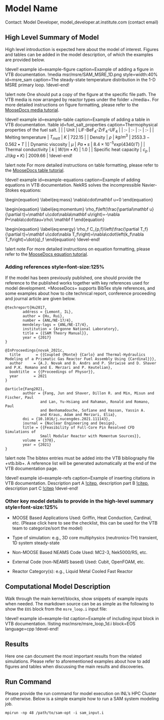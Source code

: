 # Model Name

Contact: Model Developer, model_developer.at.institute.com (contact email) 

## High Level Summary of Model

High level introduction is expected here about the model of interest. Figures and tables can be added 
in the model description, of which the examples are provided below. 


!devel! example id=example-figure caption=Example of adding a figure in VTB documentation.
!media msr/msre/SAM_MSRE_1D.png
       style=width:40%
       id=msre_sam
       caption=The steady-state temperature distribution in the 1-D MSRE primary loop.
!devel-end!

!alert note
One should put a copy of the figure at the specific file path.
The VTB media is now arranged by reactor types under the folder +/media+. 
For more detailed instructions on figure formatting, please refer to
the [MooseDocs media tutorial](https://mooseframework.inl.gov/python/MooseDocs/extensions/media.html). 


!devel! example id=example-table caption=Example of adding a table in VTB documentation.
!table id=fuel_salt_properties caption=Thermophysical properties of the fuel salt.
|   |   | Unit  | LiF-BeF$_4$-ZrF$_4$-UF$_4$  |
| :- | :- | :- | :- |
| Melting temperature | $T_{melt}$ | $K$ | $722.15$  |
| Density | $\rho$ | $kg/m^3$  | $2553.3-0.562\bullet T$ |
| Dynamic viscosity | $\mu$ | $Pa\bullet s$ | $8.4\times 10^{-5} exp(4340/T)$ |
| Thermal conductivity | $k$ | $W/(m\bullet K)$ | $1.0$ |
| Specific heat capacity | $c_p$ | $J/(kg\bullet K)$ | $2009.66$ |
!devel-end!

!alert note
For more detailed instructions on table formatting, please refer to
the [MooseDocs table tutorial](https://mooseframework.inl.gov/python/MooseDocs/extensions/table.html). 

!devel! example id=example-equations caption=Example of adding equations in VTB documentation.
NekRS solves the incompressible Navier-Stokes equations:

\begin{equation}
\label{eq:mass}
\nabla\cdot\mathbf u=0
\end{equation}

\begin{equation}
\label{eq:momentum}
\rho_f\left(\frac{\partial\mathbf u}{\partial t}+\mathbf u\cdot\nabla\mathbf u\right)=-\nabla P+\nabla\cdot\tau+\rho\ \mathbf f
\end{equation}

\begin{equation}
\label{eq:energy}
\rho_f C_{p,f}\left(\frac{\partial T_f}{\partial t}+\mathbf u\cdot\nabla T_f\right)=\nabla\cdot\left(k_f\nabla T_f\right)+\dot{q}_f
\end{equation}
!devel-end!

!alert note
For more detailed instructions on equation formatting, please refer to
the [MooseDocs equation tutorial](https://mooseframework.inl.gov/python/MooseDocs/extensions/katex.html).


### Adding references style=font-size:125%

If the model has been previously published, one should provide the reference to the published works together with key references used for model development. 
+MooseDocs+ supports BibTex style references, and some examples about how to cite technical report, conference proceeding and journal article are given below.  

```language=bash
@techreport{Hu2017,
        address = {Lemont, IL},
        author = {Hu, Rui},
        number = {ANL/NE-17/4},
        mendeley-tags = {ANL/NE-17/4},
        institution = {Argonne National Laboratory},
        title = {{SAM Theory Manual}},
        year = {2017}
}

```

```language=bash
@InProceedings{novak_2021c,
  title       = {{Coupled {Monte} {Carlo} and Thermal-Hydraulics Modeling of a Prismatic Gas Reactor Fuel Assembly Using {Cardinal}}},
  author     = {A.J. Novak and D. Andrs and P. Shriwise and D. Shaver and P.K. Romano and E. Merzari and P. Keutelian},
  booktitle  = {{Proceedings of Physor}},
  year       = 2021
}

```

```language=bash
@article{Fang2021,
        author = {Fang, Jun and Shaver, Dillon R. and Min, Misun and Fischer, Paul
                and Lan, Yu-Hsiang and Rahaman, Ronald and Romano, Paul
                and Benhamadouche, Sofiane and Hassan, Yassin A.
                and Kraus, Adam and Merzari, Elia},
        doi = {10.1016/j.nucengdes.2021.111143},
        journal = {Nuclear Engineering and Design},
        title = {{Feasibility of Full-Core Pin Resolved CFD Simulations of
                Small Modular Reactor with Momentum Sources}},
        volume = {378},
        year = {2021}
}

```

!alert note
The bibtex entries must be added into the VTB bibliography file +vtb.bib+. 
A reference list will be generated automatically at the end of the VTB documentation page.


!devel! example id=example-refs caption=Example of inserting citations in VTB documentation.
Description part A [!citep](Hu2017), description part B [!citep](novak_2021c), description part C [!citep](Fang2021)
!devel-end!


### Other key model details to provide in the high-level summary style=font-size:125%

- MOOSE Based Applications Used: Griffin, Heat Conduction, Cardinal, etc. (Please click here to see the checklist, this can be used for the VTB team to categorize/sort the model)

- Type of simulation: e.g., 3D core multiphysics (neutronics-TH) transient, 1D system steady-state

- Non-MOOSE Based NEAMS Code Used: MC2-3, Nek5000/RS, etc. 

- External Code (non-NEAMS based) Used: Cubit, OpenFOAM, etc.

- Reactor Category(s): e.g., Liquid Metal Cooled Fast Reactor


## Computational Model Description

Walk through the main kernel/blocks, show snippets of example inputs when needed. 
The markdown source can be as simple as the following to show the `EOS` block from the `msre_loop.i` input file:

!devel! example id=example-list caption=Example of including input block in VTB documentation.
!listing msr/msre/msre_loop_1d.i block=EOS language=cpp
!devel-end!


## Results

Here one can document the most important results from the related simulations. Please refer to aforementioned examples about how to add figures and tables when discussing the main results and discoveries. 


## Run Command 

Please provide the run command for model execution on INL’s HPC Cluster or otherwise. Below is a simple example how to run a SAM system modeling job. 

```language=bash
mpirun -np 48 /path/to/sam-opt -i sam_input.i

```


